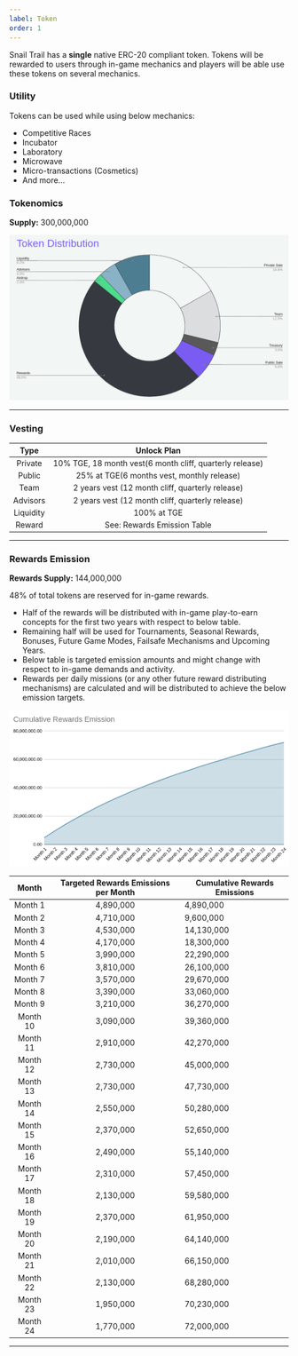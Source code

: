 ```yaml
---
label: Token
order: 1
---
```


Snail Trail has a **single** native ERC-20 compliant token. Tokens will be rewarded to users through in-game mechanics and players will be able use these tokens on several mechanics.

### Utility

Tokens can be used while using below mechanics:

* Competitive Races
* Incubator
* Laboratory
* Microwave
* Micro-transactions (Cosmetics)
* And more...

### Tokenomics

**Supply:** 300,000,000

![](../static/token_distribution.png)

---

### Vesting

|    Type   |             Unlock Plan         |
|:---------:|:--------------------------------------------------------:|
|  Private  | 10% TGE, 18 month vest(6 month cliff, quarterly release) |
|   Public  |         25% at TGE(6 months vest, monthly release)        |
|    Team   |     2 years vest (12 month cliff, quarterly release)     |
|  Advisors |     2 years vest (12 month cliff, quarterly release)     |
| Liquidity |                        100% at TGE                       |
|   Reward  |                See: Rewards Emission Table               |

---

### Rewards Emission

**Rewards Supply:** 144,000,000

48% of total tokens are reserved for in-game rewards. 
* Half of the rewards will be distributed with in-game play-to-earn concepts for the first two years with respect to below table.
* Remaining half will be used for Tournaments, Seasonal Rewards, Bonuses, Future Game Modes, Failsafe Mechanisms and Upcoming Years.
* Below table is targeted emission amounts and might change with respect to in-game demands and activity.
* Rewards per daily missions (or any other future reward distributing mechanisms) are calculated and will be distributed to achieve the below emission targets. 

![](../static/token_rewards_emission.png)

|   Month  | Targeted Rewards Emissions per Month | Cumulative Rewards Emissions |
|:--------:|:----------------------------:|----------------------|
| Month 1  |                 4,890,000 |         4,890,000 |
| Month 2  |                 4,710,000 |         9,600,000 |
| Month 3  |                 4,530,000 |        14,130,000 |
| Month 4  |                 4,170,000 |        18,300,000 |
| Month 5  |                 3,990,000 |        22,290,000 |
| Month 6  |                 3,810,000 |        26,100,000 |
| Month 7  |                 3,570,000 |        29,670,000 |
| Month 8  |                 3,390,000 |        33,060,000 |
| Month 9  |                 3,210,000 |        36,270,000 |
| Month 10 |                 3,090,000 |        39,360,000 |
| Month 11 |                 2,910,000 |        42,270,000 |
| Month 12 |                 2,730,000 |        45,000,000 |
| Month 13 |                 2,730,000 |        47,730,000 |
| Month 14 |                 2,550,000 |        50,280,000 |
| Month 15 |                 2,370,000 |        52,650,000 |
| Month 16 |                 2,490,000 |        55,140,000 |
| Month 17 |                 2,310,000 |        57,450,000 |
| Month 18 |                 2,130,000 |        59,580,000 |
| Month 19 |                 2,370,000 |        61,950,000 |
| Month 20 |                 2,190,000 |        64,140,000 |
| Month 21 |                 2,010,000 |        66,150,000 |
| Month 22 |                 2,130,000 |        68,280,000 |
| Month 23 |                 1,950,000 |        70,230,000 |
| Month 24 |                 1,770,000 |        72,000,000 |


---


